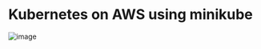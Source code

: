 # Kubernetes on AWS using minikube


![image](https://github.com/amiyaranjansahoo/kubernetes/assets/24844782/15f00103-71a9-4f94-8914-547a75545280)
